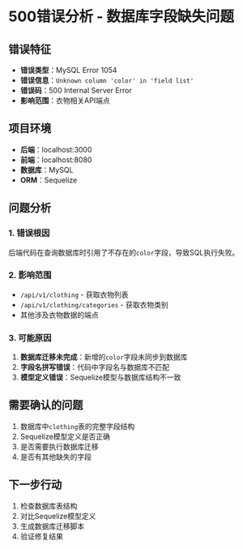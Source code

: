 # 500错误分析 - 数据库字段缺失问题

## 错误特征
- **错误类型**：MySQL Error 1054
- **错误信息**：`Unknown column 'color' in 'field list'`
- **错误码**：500 Internal Server Error
- **影响范围**：衣物相关API端点

## 项目环境
- **后端**：localhost:3000
- **前端**：localhost:8080
- **数据库**：MySQL
- **ORM**：Sequelize

## 问题分析

### 1. 错误根因
后端代码在查询数据库时引用了不存在的`color`字段，导致SQL执行失败。

### 2. 影响范围
- `/api/v1/clothing` - 获取衣物列表
- `/api/v1/clothing/categories` - 获取衣物类别
- 其他涉及衣物数据的端点

### 3. 可能原因
1. **数据库迁移未完成**：新增的`color`字段未同步到数据库
2. **字段名拼写错误**：代码中字段名与数据库不匹配
3. **模型定义错误**：Sequelize模型与数据库结构不一致

## 需要确认的问题
1. 数据库中`clothing`表的完整字段结构
2. Sequelize模型定义是否正确
3. 是否需要执行数据库迁移
4. 是否有其他缺失的字段

## 下一步行动
1. 检查数据库表结构
2. 对比Sequelize模型定义
3. 生成数据库迁移脚本
4. 验证修复结果